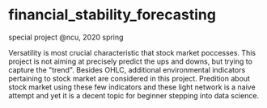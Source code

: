 # financial_stability_forecasting
special project @ncu, 2020 spring  
  
  
Versatility is most crucial characteristic that stock market poccesses. This project is not aiming at precisely predict the ups and downs, but trying to capture the "trend". Besides OHLC, additional environmental indicators pertaining to stock market are considered in this project. Predition about stock market using these few indicators and these light network is a naive attempt and yet it is a decent topic for beginner stepping into data science.

